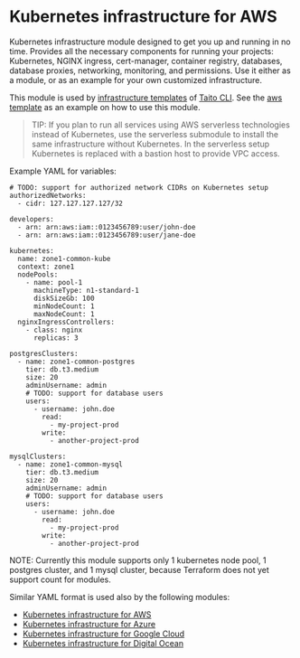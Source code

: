 # Kubernetes infrastructure for AWS

Kubernetes infrastructure module designed to get you up and running in no time. Provides all the necessary components for running your projects: Kubernetes, NGINX ingress, cert-manager, container registry, databases, database proxies, networking, monitoring, and permissions. Use it either as a module, or as an example for your own customized infrastructure.

This module is used by [infrastructure templates](https://taitounited.github.io/taito-cli/templates#infrastructure-templates) of [Taito CLI](https://taitounited.github.io/taito-cli/). See the [aws template](https://github.com/TaitoUnited/taito-templates/tree/master/infrastructure/aws/terraform) as an example on how to use this module.

> TIP: If you plan to run all services using AWS serverless technologies instead of Kubernetes, use the serverless submodule to install the same infrastructure without Kubernetes. In the serverless setup Kubernetes is replaced with a bastion host to provide VPC access.

Example YAML for variables:

```
# TODO: support for authorized network CIDRs on Kubernetes setup
authorizedNetworks:
  - cidr: 127.127.127.127/32

developers:
  - arn: arn:aws:iam::0123456789:user/john-doe
  - arn: arn:aws:iam::0123456789:user/jane-doe

kubernetes:
  name: zone1-common-kube
  context: zone1
  nodePools:
    - name: pool-1
      machineType: n1-standard-1
      diskSizeGb: 100
      minNodeCount: 1
      maxNodeCount: 1
  nginxIngressControllers:
    - class: nginx
      replicas: 3

postgresClusters:
  - name: zone1-common-postgres
    tier: db.t3.medium
    size: 20
    adminUsername: admin
    # TODO: support for database users
    users:
      - username: john.doe
        read:
          - my-project-prod
        write:
          - another-project-prod

mysqlClusters:
  - name: zone1-common-mysql
    tier: db.t3.medium
    size: 20
    adminUsername: admin
    # TODO: support for database users
    users:
      - username: john.doe
        read:
          - my-project-prod
        write:
          - another-project-prod
```

NOTE: Currently this module supports only 1 kubernetes node pool, 1 postgres cluster, and 1 mysql cluster, because Terraform does not yet support count for modules.

Similar YAML format is used also by the following modules:

* [Kubernetes infrastructure for AWS](https://registry.terraform.io/modules/TaitoUnited/kubernetes-infrastructure/aws)
* [Kubernetes infrastructure for Azure](https://registry.terraform.io/modules/TaitoUnited/kubernetes-infrastructure/azurerm)
* [Kubernetes infrastructure for Google Cloud](https://registry.terraform.io/modules/TaitoUnited/kubernetes-infrastructure/google)
* [Kubernetes infrastructure for Digital Ocean](https://registry.terraform.io/modules/TaitoUnited/kubernetes-infrastructure/digitalocean)
